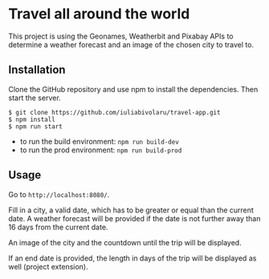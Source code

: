 # Travel all around the world

This project is using the Geonames, Weatherbit and Pixabay APIs to determine a weather forecast and an image of the chosen city to travel to.

## Installation

Clone the GitHub repository and use npm to install the dependencies. Then start the server.

```
$ git clone https://github.com/iuliabivolaru/travel-app.git
$ npm install
$ npm run start
```
- to run the build environment:
`npm run build-dev`
- to run the prod environment:
`npm run build-prod`

## Usage

Go to `http://localhost:8080/`.

Fill in a city, a valid date, which has to be greater or equal than the current date.
A weather forecast will be provided if the date is not further away than 16 days from the current date.

An image of the city and the countdown until the trip will be displayed. 

If an end date is provided, the length in days of the trip will be displayed as well (project extension).
